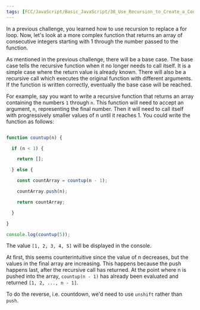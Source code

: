 ```yaml
---
tags: [FCC/JavaScript/Basic_JavaScript/38_Use_Recursion_to_Create_a_Countdown]
---
```

In a previous challenge, you learned how to use recursion to replace a for loop. Now, let's look at a more complex function that returns an array of consecutive integers starting with 1 through the number passed to the function.

As mentioned in the previous challenge, there will be a base case. The base case tells the recursive function when it no longer needs to call itself. It is a simple case where the return value is already known. There will also be a recursive call which executes the original function with different arguments. If the function is written correctly, eventually the base case will be reached.

For example, say you want to write a recursive function that returns an array containing the numbers `1` through `n`. This function will need to accept an argument, `n`, representing the final number. Then it will need to call itself with progressively smaller values of n until it reaches 1. You could write the function as follows:

```js

function countup(n) {

  if (n < 1) {

    return [];

  } else {

    const countArray = countup(n - 1);

    countArray.push(n);

    return countArray;

  }

}

console.log(countup(5));

```

The value `[1, 2, 3, 4, 5]` will be displayed in the console.

At first, this seems counterintuitive since the value of n decreases, but the values in the final array are increasing. This happens because the push happens last, after the recursive call has returned. At the point where n is pushed into the array, `countup(n - 1)` has already been evaluated and returned `[1, 2, ..., n - 1]`.

To do the reverse, i.e. countdown, we'd need to use `unshift` rather than `push`.
